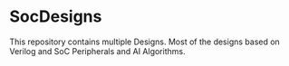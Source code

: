 # SocDesigns
This repository contains multiple Designs.
Most of the designs based on Verilog and SoC Peripherals and AI Algorithms.
